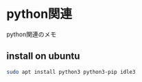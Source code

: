 # python関連

python関連のメモ

## install on ubuntu 

``` bash:install_python.sh
sudo apt install python3 python3-pip idle3
```
